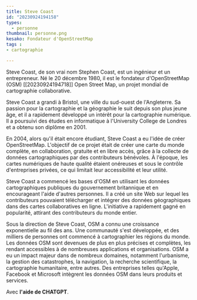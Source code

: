 ```yaml
---
title: Steve Coast
id: "20230924194158"
types:
  - personne
thumbnail: personne.png
kesako: Fondateur d'OpenStreetMap
tags : 
- cartographie

---
```


Steve Coast, de son vrai nom Stephen Coast, est un ingénieur et un entrepreneur. Né le 20 décembre 1980, il est le fondateur d'OpenStreetMap (OSM) [[20230924194718]] Open Street Map, un projet mondial de cartographie collaborative.

Steve Coast a grandi à Bristol, une ville du sud-ouest de l'Angleterre. Sa passion pour la cartographie et la géographie le suit depuis son plus jeune âge, et il a rapidement développé un intérêt pour la cartographie numérique. Il a poursuivi des études en informatique à l'University College de Londres et a obtenu son diplôme en 2001.

En 2004, alors qu'il était encore étudiant, Steve Coast a eu l'idée de créer OpenStreetMap. L'objectif de ce projet était de créer une carte du monde complète, en collaboration, gratuite et en libre accès, grâce à la collecte de données cartographiques par des contributeurs bénévoles. À l'époque, les cartes numériques de haute qualité étaient onéreuses et sous le contrôle d'entreprises privées, ce qui limitait leur accessibilité et leur utilité.

Steve Coast a commencé les bases d'OSM en utilisant les données cartographiques publiques du gouvernement britannique et en encourageant l'aide d'autres personnes. Il a créé un site Web sur lequel les contributeurs pouvaient télécharger et intégrer des données géographiques dans des cartes collaboratives en ligne. L'initiative a rapidement gagné en popularité, attirant des contributeurs du monde entier.

Sous la direction de Steve Coast, OSM a connu une croissance exponentielle au fil des ans. Une communauté s'est développée, et des milliers de personnes ont commencé à cartographier les régions du monde. Les données OSM sont devenues de plus en plus précises et complètes, les rendant accessibles à de nombreuses applications et organisations. OSM a eu un impact majeur dans de nombreux domaines, notamment l'urbanisme, la gestion des catastrophes, la navigation, la recherche scientifique, la cartographie humanitaire, entre autres. Des entreprises telles qu'Apple, Facebook et Microsoft intègrent les données OSM dans leurs produits et services.

Avec **l'aide de CHATGPT**.